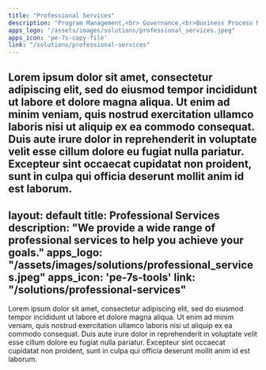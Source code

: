 ```yaml
---
title: "Professional Services"
description: "Program Management,<br> Governance,<br>Business Process Management<br>and Enterprise Risk Management"
apps_logo: "/assets/images/solutions/professional_services.jpeg"
apps_icon: 'pe-7s-copy-file'
link: "/solutions/professional-services"
---
```


Lorem ipsum dolor sit amet, consectetur adipiscing elit, sed do eiusmod tempor incididunt ut labore et dolore magna aliqua. Ut enim ad minim veniam, quis nostrud exercitation ullamco laboris nisi ut aliquip ex ea commodo consequat. Duis aute irure dolor in reprehenderit in voluptate velit esse cillum dolore eu fugiat nulla pariatur. Excepteur sint occaecat cupidatat non proident, sunt in culpa qui officia deserunt mollit anim id est laborum.
---
layout: default
title: Professional Services
description: "We provide a wide range of professional services to help you achieve your goals."
apps_logo: "/assets/images/solutions/professional_services.jpeg"
apps_icon: 'pe-7s-tools'
link: "/solutions/professional-services"
---
Lorem ipsum dolor sit amet, consectetur adipiscing elit, sed do eiusmod tempor incididunt ut labore et dolore magna aliqua. Ut enim ad minim veniam, quis nostrud exercitation ullamco laboris nisi ut aliquip ex ea commodo consequat. Duis aute irure dolor in reprehenderit in voluptate velit esse cillum dolore eu fugiat nulla pariatur. Excepteur sint occaecat cupidatat non proident, sunt in culpa qui officia deserunt mollit anim id est laborum.
